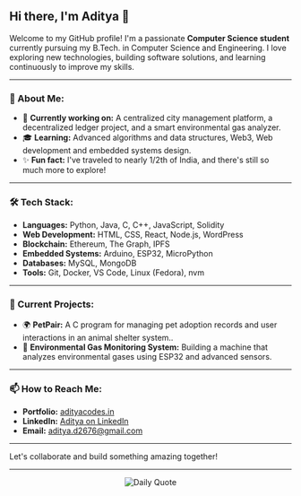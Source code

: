 ## Hi there, I'm Aditya 👋

Welcome to my GitHub profile! I'm a passionate **Computer Science student** currently pursuing my B.Tech. in Computer Science and Engineering. I love exploring new technologies, building software solutions, and learning continuously to improve my skills.

---

### 🌟 About Me:
- 🚀 **Currently working on:** A centralized city management platform, a decentralized ledger project, and a smart environmental gas analyzer.
- 🎓 **Learning:** Advanced algorithms and data structures, Web3, Web development and embedded systems design.
- ✨ **Fun fact:** I've traveled to nearly 1/2th of India, and there's still so much more to explore!

---

### 🛠️ Tech Stack:
- **Languages:** Python, Java, C, C++, JavaScript, Solidity
- **Web Development:** HTML, CSS, React, Node.js, WordPress
- **Blockchain:** Ethereum, The Graph, IPFS
- **Embedded Systems:** Arduino, ESP32, MicroPython
- **Databases:** MySQL, MongoDB
- **Tools:** Git, Docker, VS Code, Linux (Fedora), nvm

---

### 🔭 Current Projects:
- 🌍 **PetPair:** A C program for managing pet adoption records and user interactions in an animal shelter system..
- 🌱 **Environmental Gas Monitoring System:** Building a machine that analyzes environmental gases using ESP32 and advanced sensors.

---

### 📫 How to Reach Me:
- **Portfolio:** [adityacodes.in](https://adityacodes.in)
- **LinkedIn:** [Aditya on LinkedIn](https://www.linkedin.com/in/aditya-dubey-438a11301/)
- **Email:** [aditya.d2676@gmail.com](mailto:aditya.d2676@gmail.com)

---

Let's collaborate and build something amazing together!

---

<div align="center">
    <img src="https://quotes-github-readme.vercel.app/api?type=horizontal&theme=algolia" alt="Daily Quote" />
</div>


